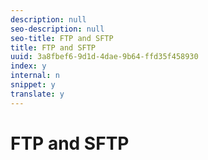 ```yaml
---
description: null
seo-description: null
seo-title: FTP and SFTP
title: FTP and SFTP
uuid: 3a8fbef6-9d1d-4dae-9b64-ffd35f458930
index: y
internal: n
snippet: y
translate: y
---
```


# FTP and SFTP



